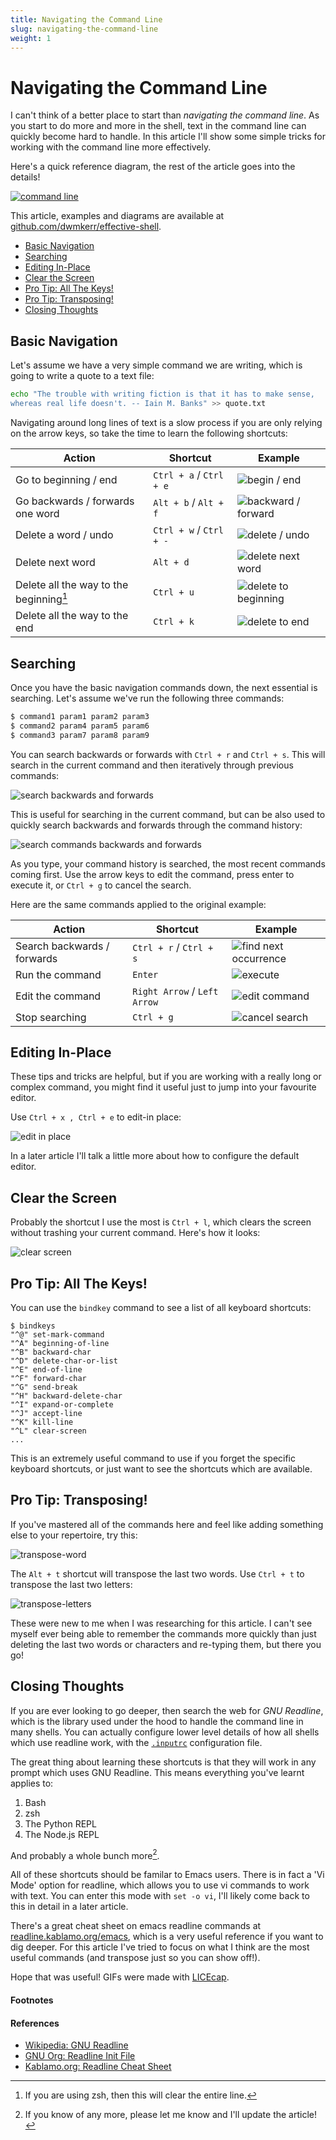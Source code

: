 ```yaml
---
title: Navigating the Command Line
slug: navigating-the-command-line
weight: 1
---
```


# Navigating the Command Line

I can't think of a better place to start than *navigating the command line*. As you start to do more and more in the shell, text in the command line can quickly become hard to handle. In this article I'll show some simple tricks for working with the command line more effectively.

Here's a quick reference diagram, the rest of the article goes into the details!

[![command line](images/command-line.png)](https://github.com/dwmkerr/effective-shell)

This article, examples and diagrams are available at [github.com/dwmkerr/effective-shell](https://github.com/dwmkerr/effective-shell).

<!-- TOC depthFrom:2 depthTo:3 withLinks:1 updateOnSave:1 orderedList:0 -->

- [Basic Navigation](#basicnavigation)
- [Searching](#searching)
- [Editing In-Place](#editinginplace)
- [Clear the Screen](#clearthescreen)
- [Pro Tip: All The Keys!](#protipallthekeys)
- [Pro Tip: Transposing!](#protiptransposing)
- [Closing Thoughts](#closingthoughts)

<!-- /TOC -->

## Basic Navigation

Let's assume we have a very simple command we are writing, which is going to write a quote to a text file:

```bash
echo "The trouble with writing fiction is that it has to make sense,
whereas real life doesn't. -- Iain M. Banks" >> quote.txt
```

Navigating around long lines of text is a slow process if you are only relying on the arrow keys, so take the time to learn the following shortcuts:

| Action                                  | Shortcut                | Example                                                |
|-----------------------------------------|-------------------------|--------------------------------------------------------|
| Go to beginning / end                   | `Ctrl + a` / `Ctrl + e` | ![begin / end](images/begin-end.gif)                   |
| Go backwards / forwards one word        | `Alt + b` / `Alt + f`   | ![backward / forward](images/forward-backwards.gif)    |
| Delete a word / undo                    | `Ctrl + w` / `Ctrl + -` | ![delete / undo](images/delete-undo.gif)               |
| Delete next word                        | `Alt + d`               | ![delete next word](images/delete-next-word.gif)       |
| Delete all the way to the beginning[^1] | `Ctrl + u`              | ![delete to beginning](images/delete-to-beginning.gif) |
| Delete all the way to the end           | `Ctrl + k`              | ![delete to end](images/delete-to-end.gif)             |

## Searching

Once you have the basic navigation commands down, the next essential is searching. Let's assume we've run the following three commands:

```bash
$ command1 param1 param2 param3
$ command2 param4 param5 param6
$ command3 param7 param8 param9
```

You can search backwards or forwards with `Ctrl + r` and `Ctrl + s`. This will search in the current command and then iteratively through previous commands:

![search backwards and forwards](images/search-backwards-and-forwards.gif)

This is useful for searching in the current command, but can be also used to quickly search backwards and forwards through the command history:

![search commands backwards and forwards](images/search-commands-backwards-and-forwards.gif)

As you type, your command history is searched, the most recent commands coming first. Use the arrow keys to edit the command, press enter to execute it, or `Ctrl + g` to cancel the search.

Here are the same commands applied to the original example:

| Action                  | Shortcut      | Example                                                |
|-------------------------|---------------|--------------------------------------------------------|
| Search backwards / forwards | `Ctrl + r` / `Ctrl + s`   | ![find next occurrence](images/search-history-next.gif) |
| Run the command         | `Enter`       | ![execute](images/search-history-execute.gif)          |
| Edit the command        | `Right Arrow` / `Left Arrow` | ![edit command](images/search-history-edit.gif)        |
| Stop searching          | `Ctrl + g`    | ![cancel search](images/search-history-cancel.gif)     |

## Editing In-Place

These tips and tricks are helpful, but if you are working with a really long or complex command, you might find it useful just to jump into your favourite editor.

Use `Ctrl + x , Ctrl + e` to edit-in place:

![edit in place](images/edit-in-place.gif)

In a later article I'll talk a little more about how to configure the default editor.

## Clear the Screen

Probably the shortcut I use the most is `Ctrl + l`, which clears the screen without trashing your current command. Here's how it looks:

![clear screen](images/clear-screen.gif)

## Pro Tip: All The Keys!

You can use the `bindkey` command to see a list of all keyboard shortcuts:

```
$ bindkeys
"^@" set-mark-command
"^A" beginning-of-line
"^B" backward-char
"^D" delete-char-or-list
"^E" end-of-line
"^F" forward-char
"^G" send-break
"^H" backward-delete-char
"^I" expand-or-complete
"^J" accept-line
"^K" kill-line
"^L" clear-screen
...
```

This is an extremely useful command to use if you forget the specific keyboard shortcuts, or just want to see the shortcuts which are available.

## Pro Tip: Transposing!

If you've mastered all of the commands here and feel like adding something else to your repertoire, try this:

![transpose-word](images/transpose-word.gif)

The `Alt + t` shortcut will transpose the last two words. Use `Ctrl + t` to transpose the last two letters:

![transpose-letters](images/transpose-letters.gif)

These were new to me when I was researching for this article. I can't see myself ever being able to remember the commands more quickly than just deleting the last two words or characters and re-typing them, but there you go!

## Closing Thoughts

If you are ever looking to go deeper, then search the web for *GNU Readline*, which is the library used under the hood to handle the command line in many shells. You can actually configure lower level details of how all shells which use readline work, with the [`.inputrc`](https://www.gnu.org/software/bash/manual/html_node/Readline-Init-File.html) configuration file.

The great thing about learning these shortcuts is that they will work in any prompt which uses GNU Readline. This means everything you've learnt applies to:

1. Bash
2. zsh
3. The Python REPL
4. The Node.js REPL

And probably a whole bunch more[^2].

All of these shortcuts should be familar to Emacs users. There is in fact a 'Vi Mode' option for readline, which allows you to use vi commands to work with text. You can enter this mode with `set -o vi`, I'll likely come back to this in detail in a later article.

There's a great cheat sheet on emacs readline commands at [readline.kablamo.org/emacs](http://readline.kablamo.org/emacs.html), which is a very useful reference if you want to dig deeper. For this article I've tried to focus on what I think are the most useful commands (and transpose just so you can show off!).

Hope that was useful! GIFs were made with [LICEcap](http://www.cockos.com/licecap/).

#### Footnotes

[^1]: If you are using zsh, then this will clear the entire line.
[^2]: If you know of any more, please let me know and I'll update the article!

#### References

- [Wikipedia: GNU Readline](https://en.wikipedia.org/wiki/GNU_Readline)
- [GNU Org: Readline Init File](https://www.gnu.org/software/bash/manual/html_node/Readline-Init-File.html)
- [Kablamo.org: Readline Cheat Sheet](http://readline.kablamo.org/emacs.html)
